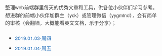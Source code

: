 ﻿<div class="output_wrapper" id="output_wrapper_id" style="font-size: 16px; color: rgb(62, 62, 62); line-height: 1.6; word-spacing: 0px; letter-spacing: 0px; font-family: 'Helvetica Neue', Helvetica, 'Hiragino Sans GB', 'Microsoft YaHei', Arial, sans-serif;"><p style="font-size: inherit; color: inherit; line-height: inherit; padding: 0px; margin: 1.5em 0px;">整理web前端群里每天的优秀文章和工具，供各位小伙伴们学习参考。<br>想进群的前端小伙伴加群主（yck）或管理微信（yygmind），会有简单的审核（会翻墙，大概能看英文文档，乐于分享）；</p>
<ul style="font-size: inherit; color: inherit; line-height: inherit; margin: 0px; padding: 0px; padding-left: 32px; list-style-type: disc;">
<li style="font-size: inherit; color: inherit; line-height: inherit; margin: 0px; padding: 0px; margin-bottom: 0.5em;"><a href="https://github.com/hkdg/web-data-summary/blob/master/2019.01.03.md" style="font-size: inherit; line-height: inherit; margin: 0px; padding: 0px; text-decoration: none; color: rgb(30, 107, 184); word-wrap: break-word;">2019.01.03-周四</a></li>
<li style="font-size: inherit; color: inherit; line-height: inherit; margin: 0px; padding: 0px; margin-bottom: 0.5em;"><a href="https://github.com/hkdg/web-data-summary/blob/master/2019.01.04.md" style="font-size: inherit; line-height: inherit; margin: 0px; padding: 0px; text-decoration: none; color: rgb(30, 107, 184); word-wrap: break-word;">2019.01.04-周五</a></li>
</ul></div>